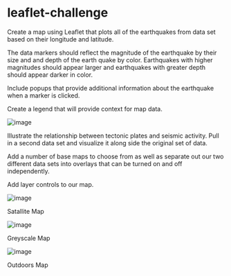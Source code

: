 # leaflet-challenge
Create a map using Leaflet that plots all of the earthquakes from data set based on their longitude and latitude.


The data markers should reflect the magnitude of the earthquake by their size and and depth of the earth quake by color. Earthquakes with higher magnitudes should appear larger and earthquakes with greater depth should appear darker in color.


Include popups that provide additional information about the earthquake when a marker is clicked.


Create a legend that will provide context for map data.

![image](https://user-images.githubusercontent.com/79819331/125177207-d9839780-e1a7-11eb-8f28-a83d439131b7.png)



Illustrate the relationship between tectonic plates and seismic activity. Pull in a second data set and visualize it along side the original set of data. 


Add a number of base maps to choose from as well as separate out our two different data sets into overlays that can be turned on and off independently.


Add layer controls to our map.

![image](https://user-images.githubusercontent.com/79819331/125177242-2ff0d600-e1a8-11eb-94e3-92bbe01fcab5.png)

Satallite Map

![image](https://user-images.githubusercontent.com/79819331/125177262-56af0c80-e1a8-11eb-832b-8518cf274d08.png)

Greyscale Map


![image](https://user-images.githubusercontent.com/79819331/125177330-df2dad00-e1a8-11eb-8347-32a0900d0692.png)

Outdoors Map

